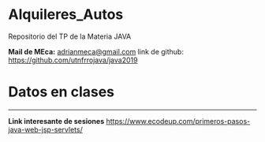 # Alquileres_Autos
Repositorio del TP de la Materia JAVA

**Mail de MEca:** adrianmeca@gmail.com
link de github: https://github.com/utnfrrojava/java2019

# Datos en clases


---


**Link interesante de sesiones**
https://www.ecodeup.com/primeros-pasos-java-web-jsp-servlets/



